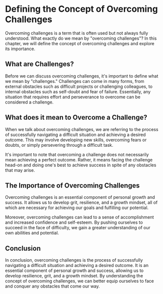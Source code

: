 Defining the Concept of Overcoming Challenges
===========================================================

Overcoming challenges is a term that is often used but not always fully understood. What exactly do we mean by "overcoming challenges"? In this chapter, we will define the concept of overcoming challenges and explore its importance.

What are Challenges?
--------------------

Before we can discuss overcoming challenges, it's important to define what we mean by "challenges." Challenges can come in many forms, from external obstacles such as difficult projects or challenging colleagues, to internal obstacles such as self-doubt and fear of failure. Essentially, any situation that requires effort and perseverance to overcome can be considered a challenge.

What does it mean to Overcome a Challenge?
------------------------------------------

When we talk about overcoming challenges, we are referring to the process of successfully navigating a difficult situation and achieving a desired outcome. This may involve developing new skills, overcoming fears or doubts, or simply persevering through a difficult task.

It's important to note that overcoming a challenge does not necessarily mean achieving a perfect outcome. Rather, it means facing the challenge head-on and doing one's best to achieve success in spite of any obstacles that may arise.

The Importance of Overcoming Challenges
---------------------------------------

Overcoming challenges is an essential component of personal growth and success. It allows us to develop grit, resilience, and a growth mindset, all of which are necessary for achieving our goals and fulfilling our potential.

Moreover, overcoming challenges can lead to a sense of accomplishment and increased confidence and self-esteem. By pushing ourselves to succeed in the face of difficulty, we gain a greater understanding of our own abilities and potential.

Conclusion
----------

In conclusion, overcoming challenges is the process of successfully navigating a difficult situation and achieving a desired outcome. It is an essential component of personal growth and success, allowing us to develop resilience, grit, and a growth mindset. By understanding the concept of overcoming challenges, we can better equip ourselves to face and conquer any obstacles that come our way.


